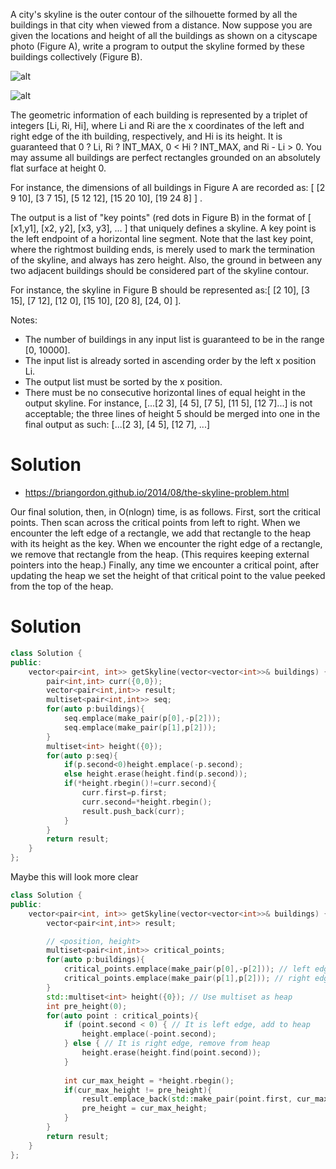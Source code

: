 A city's skyline is the outer contour of the silhouette formed by all the buildings in that city when viewed from a distance. Now suppose you are given the locations and height of all the buildings as shown on a cityscape photo (Figure A), write a program to output the skyline formed by these buildings collectively (Figure B).

![alt](https://leetcode.com/static/images/problemset/skyline1.jpg) 

![alt](https://leetcode.com/static/images/problemset/skyline2.jpg)

The geometric information of each building is represented by a triplet of integers [Li, Ri, Hi], where Li and Ri are the x coordinates of the left and right edge of the ith building, respectively, and Hi is its height. It is guaranteed that 0 ? Li, Ri ? INT_MAX, 0 < Hi ? INT_MAX, and Ri - Li > 0. You may assume all buildings are perfect rectangles grounded on an absolutely flat surface at height 0.

For instance, the dimensions of all buildings in Figure A are recorded as: [ [2 9 10], [3 7 15], [5 12 12], [15 20 10], [19 24 8] ] .

The output is a list of "key points" (red dots in Figure B) in the format of [ [x1,y1], [x2, y2], [x3, y3], ... ] that uniquely defines a skyline. A key point is the left endpoint of a horizontal line segment. Note that the last key point, where the rightmost building ends, is merely used to mark the termination of the skyline, and always has zero height. Also, the ground in between any two adjacent buildings should be considered part of the skyline contour.

For instance, the skyline in Figure B should be represented as:[ [2 10], [3 15], [7 12], [12 0], [15 10], [20 8], [24, 0] ].

Notes:

* The number of buildings in any input list is guaranteed to be in the range [0, 10000].  
* The input list is already sorted in ascending order by the left x position Li.  
* The output list must be sorted by the x position.  
* There must be no consecutive horizontal lines of equal height in the output skyline. For instance, [...[2 3], [4 5], [7 5], [11 5], [12 7]...] is not acceptable; the three lines of height 5 should be merged into one in the final output as such: [...[2 3], [4 5], [12 7], ...]  
# Solution

* https://briangordon.github.io/2014/08/the-skyline-problem.html

Our final solution, then, in O(nlogn) time, is as follows. First, sort the critical points. Then scan across the critical points from left to right. When we encounter the left edge of a rectangle, we add that rectangle to the heap with its height as the key. When we encounter the right edge of a rectangle, we remove that rectangle from the heap. (This requires keeping external pointers into the heap.) Finally, any time we encounter a critical point, after updating the heap we set the height of that critical point to the value peeked from the top of the heap.


# Solution

```cpp
class Solution {
public:
    vector<pair<int, int>> getSkyline(vector<vector<int>>& buildings) {
        pair<int,int> curr({0,0});
        vector<pair<int,int>> result;
        multiset<pair<int,int>> seq;
        for(auto p:buildings){
            seq.emplace(make_pair(p[0],-p[2]));
            seq.emplace(make_pair(p[1],p[2]));
        }
        multiset<int> height({0});
        for(auto p:seq){
            if(p.second<0)height.emplace(-p.second);
            else height.erase(height.find(p.second));
            if(*height.rbegin()!=curr.second){
                curr.first=p.first;
                curr.second=*height.rbegin();
                result.push_back(curr);
            }
        }
        return result;
    }
};
```

Maybe this will look more clear

```cpp
class Solution {
public:
    vector<pair<int, int>> getSkyline(vector<vector<int>>& buildings) {
        vector<pair<int,int>> result;

        // <position, height>
        multiset<pair<int,int>> critical_points;
        for(auto p:buildings){
            critical_points.emplace(make_pair(p[0],-p[2])); // left edge of rectangle
            critical_points.emplace(make_pair(p[1],p[2])); // right edge of rectangle
        }
        std::multiset<int> height({0}); // Use multiset as heap
        int pre_height(0);
        for(auto point : critical_points){
            if (point.second < 0) { // It is left edge, add to heap
                height.emplace(-point.second);
            } else { // It is right edge, remove from heap
                height.erase(height.find(point.second));
            }
            
            int cur_max_height = *height.rbegin();
            if(cur_max_height != pre_height){
                result.emplace_back(std::make_pair(point.first, cur_max_height));
                pre_height = cur_max_height;
            }
        }
        return result;
    }
};
```

